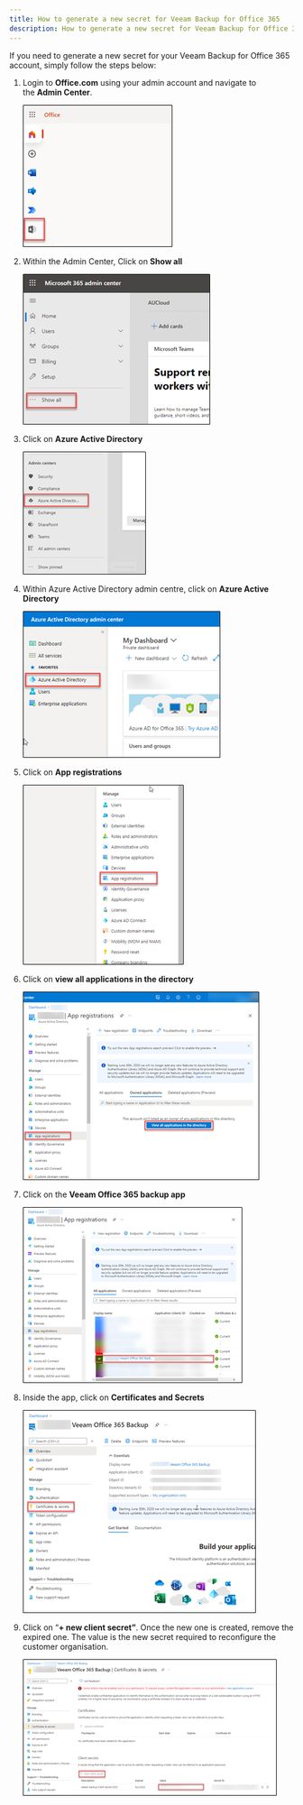 ```yaml
---
title: How to generate a new secret for Veeam Backup for Office 365
description: How to generate a new secret for Veeam Backup for Office 365
---
```


If you need to generate a new secret for your Veeam Backup for Office 365 account, simply follow the steps below:

1. Login to **Office.com** using your admin account and navigate to the **Admin Center**.

    ![New Secret](./assets/secret1.png)

1. Within the Admin Center, Click on **Show all**

    ![New Secret](./assets/secret2.png)

1. Click on **Azure Active Directory**
  
    ![New Secret](./assets/secret3.png)

1. Within Azure Active Directory admin centre, click on **Azure Active Directory**
  
    ![New Secret](./assets/secret4.png)

1. Click on **App registrations**

    ![New Secret](./assets/secret5.png)

1. Click on **view all applications in the directory**

    ![New Secret](./assets/secret6.png)

1. Click on the **Veeam Office 365 backup app**

    ![New Secret](./assets/secret7.png)

1. Inside the app, click on **Certificates and Secrets**

    ![New Secret](./assets/secret8.png)

1. Click on “**\+ new client secret”**. Once the new one is created, remove the expired one. The value is the new secret required to reconfigure the customer organisation.

    ![New Secret](./assets/secret9.png)
